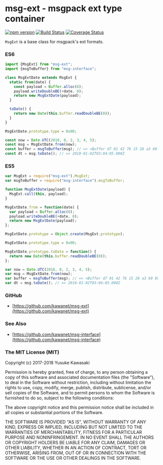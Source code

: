# msg-ext - msgpack ext type container

[![npm version](https://badge.fury.io/js/msg-ext.svg)](http://badge.fury.io/js/msg-ext) [![Build Status](https://travis-ci.org/kawanet/msg-ext.svg?branch=master)](https://travis-ci.org/kawanet/msg-ext) [![Coverage Status](https://coveralls.io/repos/github/kawanet/msg-ext/badge.svg)](https://coveralls.io/github/kawanet/msg-ext)

`MsgExt` is a base class for msgpack's ext formats.

### ES6

```js
import {MsgExt} from "msg-ext";
import {msgToBuffer} from "msg-interface";

class MsgExtDate extends MsgExt {
  static from(date) {
    const payload = Buffer.alloc(8);
    payload.writeDoubleBE(+date, 0);
    return new MsgExtDate(payload);
  }

  toDate() {
    return new Date(this.buffer.readDoubleBE(0));
  }
}

MsgExtDate.prototype.type = 0x0D;

const now = Date.UTC(2018, 0, 2, 3, 4, 5);
const msg = MsgExtDate.from(now);
const buffer = msgToBuffer(msg); // => <Buffer d7 01 42 76 15 28 a3 60 80 00>
const dt = msg.toDate(); // => 2018-01-02T03:04:05.000Z
```

### ES5

```js
var MsgExt = require("msg-ext").MsgExt;
var msgToBuffer = require("msg-interface").msgToBuffer;

function MsgExtDate(payload) {
  MsgExt.call(this, payload);
}

MsgExtDate.from = function(date) {
  var payload = Buffer.alloc(8);
  payload.writeDoubleBE(+date, 0);
  return new MsgExtDate(payload);
};

MsgExtDate.prototype = Object.create(MsgExt.prototype);

MsgExtDate.prototype.type = 0x0D;

MsgExtDate.prototype.toDate = function() {
  return new Date(this.buffer.readDoubleBE(0));
};

var now = Date.UTC(2018, 0, 2, 3, 4, 5);
var msg = MsgExtDate.from(now);
var buffer = msgToBuffer(msg); // => <Buffer d7 01 42 76 15 28 a3 60 80 00>
var dt = msg.toDate(); // => 2018-01-02T03:04:05.000Z
```

### GitHub

- [https://github.com/kawanet/msg-ext](https://github.com/kawanet/msg-ext)

### See Also

- [https://github.com/kawanet/msg-interface](https://github.com/kawanet/msg-interface)

### The MIT License (MIT)

Copyright (c) 2017-2018 Yusuke Kawasaki

Permission is hereby granted, free of charge, to any person obtaining a copy
of this software and associated documentation files (the "Software"), to deal
in the Software without restriction, including without limitation the rights
to use, copy, modify, merge, publish, distribute, sublicense, and/or sell
copies of the Software, and to permit persons to whom the Software is
furnished to do so, subject to the following conditions:

The above copyright notice and this permission notice shall be included in all
copies or substantial portions of the Software.

THE SOFTWARE IS PROVIDED "AS IS", WITHOUT WARRANTY OF ANY KIND, EXPRESS OR
IMPLIED, INCLUDING BUT NOT LIMITED TO THE WARRANTIES OF MERCHANTABILITY,
FITNESS FOR A PARTICULAR PURPOSE AND NONINFRINGEMENT. IN NO EVENT SHALL THE
AUTHORS OR COPYRIGHT HOLDERS BE LIABLE FOR ANY CLAIM, DAMAGES OR OTHER
LIABILITY, WHETHER IN AN ACTION OF CONTRACT, TORT OR OTHERWISE, ARISING FROM,
OUT OF OR IN CONNECTION WITH THE SOFTWARE OR THE USE OR OTHER DEALINGS IN THE
SOFTWARE.
